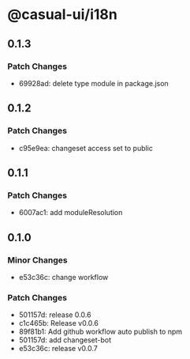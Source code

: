 # @casual-ui/i18n

## 0.1.3

### Patch Changes

- 69928ad: delete type module in package.json

## 0.1.2

### Patch Changes

- c95e9ea: changeset access set to public

## 0.1.1

### Patch Changes

- 6007ac1: add moduleResolution

## 0.1.0

### Minor Changes

- e53c36c: change workflow

### Patch Changes

- 501157d: release 0.0.6
- c1c465b: Release v0.0.6
- 89f81b1: Add github workflow auto publish to npm
- 501157d: add changeset-bot
- e53c36c: release v0.0.7

